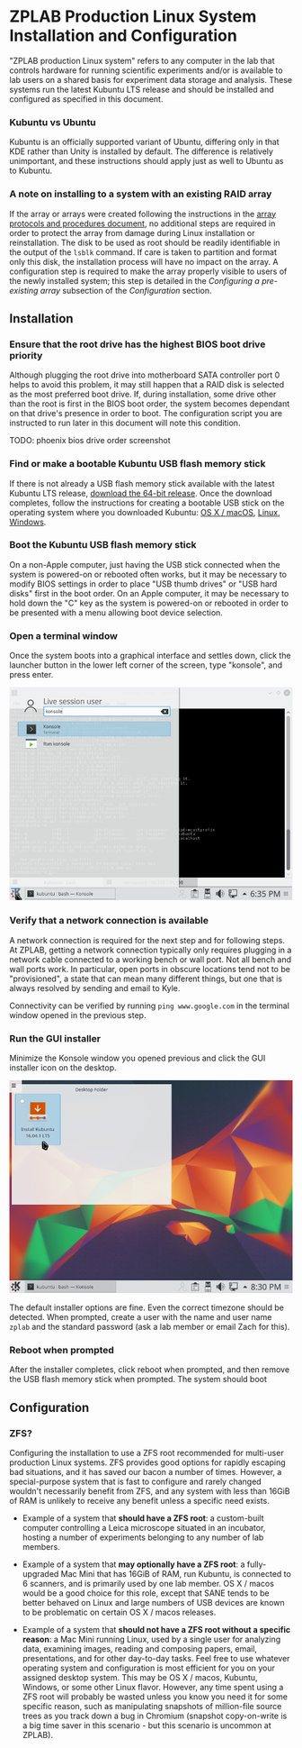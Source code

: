 # ZPLAB Production Linux System Installation and Configuration

"ZPLAB production Linux system" refers to any computer in the lab that controls hardware for running scientific experiments and/or is
available to lab users on a shared basis for experiment data storage and analysis. These systems run the latest Kubuntu LTS release and
should be installed and configured as specified in this document.

### Kubuntu vs Ubuntu

Kubuntu is an officially supported variant of Ubuntu, differing only in that KDE rather than Unity is installed by default. The difference
is relatively unimportant, and these instructions should apply just as well to Ubuntu as to Kubuntu.

### A note on installing to a system with an existing RAID array

If the array or arrays were created following the instructions in the [array protocols and procedures document](./array_protocols_and_procedures.md),
no additional steps are required in order to protect the array from damage during Linux installation or reinstallation. The disk to be
used as root should be readily identifiable in the output of the `lsblk` command. If care is taken to partition and format only this
disk, the installation process will have no impact on the array. A configuration step is required to make the array properly visible
to users of the newly installed system; this step is detailed in the _Configuring a pre-existing array_ subsection of the _Configuration_
section.

## Installation

### Ensure that the root drive has the highest BIOS boot drive priority

Although plugging the root drive into motherboard SATA controller port 0 helps to avoid this problem, it may still happen that a RAID
disk is selected as the most preferred boot drive. If, during installation, some drive other than the root is first in the BIOS boot
order, the system becomes dependant on that drive's presence in order to boot. The configuration script you are instructed to run
later in this document will note this condition.

TODO: phoenix bios drive order screenshot

### Find or make a bootable Kubuntu USB flash memory stick

If there is not already a USB flash memory stick available with the latest Kubuntu LTS release,
[download the 64-bit release](http://www.kubuntu.org/getkubuntu/). Once the download completes, follow the instructions for creating a
bootable USB stick on the operating system where you downloaded Kubuntu:
[OS X / macOS](http://www.ubuntu.com/download/desktop/create-a-usb-stick-on-mac-osx),
[Linux](http://askubuntu.com/questions/372607/how-to-create-a-bootable-ubuntu-usb-flash-drive-from-terminal),
[Windows](http://www.ubuntu.com/download/desktop/create-a-usb-stick-on-windows).

### Boot the Kubuntu USB flash memory stick

On a non-Apple computer, just having the USB stick connected when the system is powered-on or rebooted
often works, but it may be necessary to modify BIOS settings in order to place "USB thumb drives" or "USB hard disks" first in the boot order. On an
Apple computer, it may be necessary to hold down the "C" key as the system is powered-on or rebooted in order to be presented with a menu allowing
boot device selection.

### Open a terminal window

Once the system boots into a graphical interface and settles down, click the launcher button in the lower left corner of the screen,
type "konsole", and press enter.

![Screenshot of opening konsole in live environment](./opening_konsole_in_live_env.png)

### Verify that a network connection is available

A network connection is required for the next step and for following steps. At ZPLAB, getting a
network connection typically only requires plugging in a network cable connected to a working bench or wall port. Not all bench and wall ports work.
In particular, open ports in obscure locations tend not to be "provisioned", a state that can mean many different things, but one that is always
resolved by sending and email to Kyle.

Connectivity can be verified by running `ping www.google.com` in the terminal window opened in the previous step.

### Run the GUI installer

Minimize the Konsole window you opened previous and click the GUI installer icon on the desktop.

![Screenshot of Konsole minimized and mouse cursor on GUI installer icon](./run_gui_installer.png)

The default installer options are fine. Even the correct timezone should be detected. When prompted, create a user with the name and user name
`zplab` and the standard password (ask a lab member or email Zach for this).

### Reboot when prompted

After the installer completes, click reboot when prompted, and then remove the USB flash memory stick when prompted. The system should boot 

## Configuration

### ZFS?

Configuring the installation to use a ZFS root recommended for multi-user production Linux systems. ZFS provides good options for rapidly
escaping bad situations, and it has saved our bacon a number of times. However, a special-purpose system that is fast to configure and rarely
changed wouldn't necessarily benefit from ZFS, and any system with less than 16GiB of RAM is unlikely to receive any benefit unless a specific need
exists.

* Example of a system that **should have a ZFS root**: a custom-built computer controlling a Leica microscope situated in an incubator, hosting
a number of experiments belonging to any number of lab members.

* Example of a system that **may optionally have a ZFS root**: a fully-upgraded Mac Mini that has 16GiB of RAM, run Kubuntu, is connected to 6
scanners, and is primarily used by one lab member. OS X / macos would be a good choice for this role, except that SANE tends to be better behaved
on Linux and large numbers of USB devices are known to be problematic on certain OS X / macos releases.

* Example of a system that **should not have a ZFS root without a specific reason**: a Mac Mini running Linux, used by a single user for analyzing
data, examining images, reading and composing papers, email, presentations, and for other day-to-day tasks. Feel free to use whatever operating
system and configuration is most efficient for you on your assigned desktop system. This may be OS X / macos, Kubuntu, Windows, or some other Linux
flavor. However, any time spent using a ZFS root will probably be wasted unless you know you need it for some specific reason, such as manipulating
snapshots of million-file source trees as you track down a bug in Chromium (snapshot copy-on-write is a big time saver in this scenario - but this
scenario is uncommon at ZPLAB).

## 